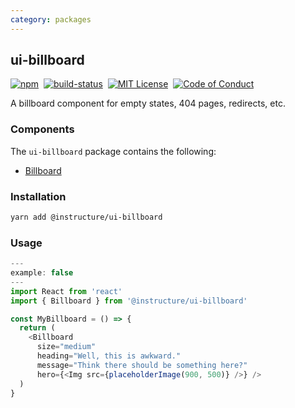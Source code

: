 ```yaml
---
category: packages
---
```


## ui-billboard

[![npm][npm]][npm-url]&nbsp;
[![build-status][build-status]][build-status-url]&nbsp;
[![MIT License][license-badge]][LICENSE]&nbsp;
[![Code of Conduct][coc-badge]][coc]

A billboard component for empty states, 404 pages, redirects, etc.


### Components
The `ui-billboard` package contains the following:
- [Billboard](#Billboard)


### Installation

```sh
yarn add @instructure/ui-billboard
```

### Usage

```js
---
example: false
---
import React from 'react'
import { Billboard } from '@instructure/ui-billboard'

const MyBillboard = () => {
  return (
    <Billboard
      size="medium"
      heading="Well, this is awkward."
      message="Think there should be something here?"
      hero={<Img src={placeholderImage(900, 500)} />} />
  )
}
```

[npm]: https://img.shields.io/npm/v/@instructure/ui-billboard.svg
[npm-url]: https://npmjs.com/package/@instructure/ui-billboard

[build-status]: https://travis-ci.org/instructure/instructure-ui.svg?branch=master
[build-status-url]: https://travis-ci.org/instructure/instructure-ui "Travis CI"

[license-badge]: https://img.shields.io/npm/l/instructure-ui.svg?style=flat-square
[license]: https://github.com/instructure/instructure-ui/blob/master/LICENSE

[coc-badge]: https://img.shields.io/badge/code%20of-conduct-ff69b4.svg?style=flat-square
[coc]: https://github.com/instructure/instructure-ui/blob/master/CODE_OF_CONDUCT.md
